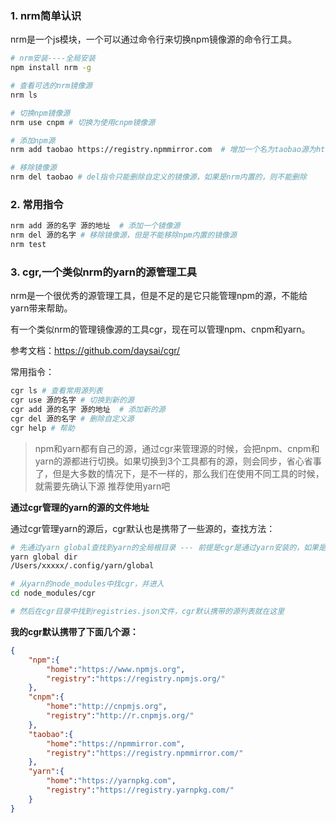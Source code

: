 ### 1. nrm简单认识

nrm是一个js模块，一个可以通过命令行来切换npm镜像源的命令行工具。

```bash
# nrm安装----全局安装
npm install nrm -g

# 查看可选的nrm镜像源
nrm ls

# 切换npm镜像源
nrm use cnpm # 切换为使用cnpm镜像源

# 添加npm源
nrm add taobao https://registry.npmmirror.com  # 增加一个名为taobao源为https://registry.npmmirror.com的镜像

# 移除镜像源
nrm del taobao # del指令只能删除自定义的镜像源，如果是nrm内置的，则不能删除
```

### 2. 常用指令

```bash
nrm add 源的名字 源的地址  # 添加一个镜像源
nrm del 源的名字 # 移除镜像源，但是不能移除npm内置的镜像源
nrm test
```

### 3. cgr,一个类似nrm的yarn的源管理工具

nrm是一个很优秀的源管理工具，但是不足的是它只能管理npm的源，不能给yarn带来帮助。

有一个类似nrm的管理镜像源的工具cgr，现在可以管理npm、cnpm和yarn。

参考文档：https://github.com/daysai/cgr/

常用指令：

```bash
cgr ls # 查看常用源列表
cgr use 源的名字 # 切换到新的源
cgr add 源的名字 源的地址  # 添加新的源
cgr del 源的名字 # 删除自定义源
cgr help # 帮助
```

> npm和yarn都有自己的源，通过cgr来管理源的时候，会把npm、cnpm和yarn的源都进行切换。如果切换到3个工具都有的源，则会同步，省心省事了，但是大多数的情况下，是不一样的，那么我们在使用不同工具的时候，就需要先确认下源
推荐使用yarn吧

**通过cgr管理的yarn的源的文件地址**

通过cgr管理yarn的源后，cgr默认也是携带了一些源的，查找方法：

```bash
# 先通过yarn global查找到yarn的全局根目录 --- 前提是cgr是通过yarn安装的，如果是通过npm全局安装的cgr那么就需要在npm的目录中去找
yarn global dir 
/Users/xxxxx/.config/yarn/global

# 从yarn的node_modules中找cgr，并进入
cd node_modules/cgr

# 然后在cgr目录中找到registries.json文件，cgr默认携带的源列表就在这里
```

**我的cgr默认携带了下面几个源：**

```json
{
    "npm":{
        "home":"https://www.npmjs.org",
        "registry":"https://registry.npmjs.org/"
    },
    "cnpm":{
        "home":"http://cnpmjs.org",
        "registry":"http://r.cnpmjs.org/"
    },
    "taobao":{
        "home":"https://npmmirror.com",
        "registry":"https://registry.npmmirror.com/"
    },
    "yarn":{
        "home":"https://yarnpkg.com",
        "registry":"https://registry.yarnpkg.com/"
    }
}
```